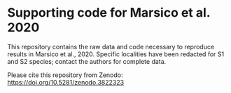 # Supporting code for Marsico et al. 2020

This repository contains the raw data and code necessary to reproduce results in Marsico et al., 2020. Specific localities have been redacted for S1 and S2 species; contact the authors for complete data.

Please cite this repository from Zenodo: https://doi.org/10.5281/zenodo.3822323
